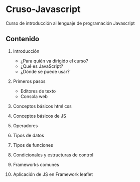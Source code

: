 # Cruso-Javascript  
Curso de introducción al lenguaje de programación Javascript  

## Contenido  
1. Introducción  
    - ¿Para quién va dirigido el curso?
    - ¿Qué es JavaScript?  
    - ¿Dónde se puede usar?  
    
 
2. Primeros pasos    
    - Editores de texto    
    - Consola web  
    
3. Conceptos básicos html css  

4. Conceptos básicos de JS  

5. Operadores    

6. Tipos de datos      

7. Tipos de funciones  
 
8. Condicionales y estructuras de control  

9. Frameworks comunes  

10. Aplicación de JS en Framework leaflet    
